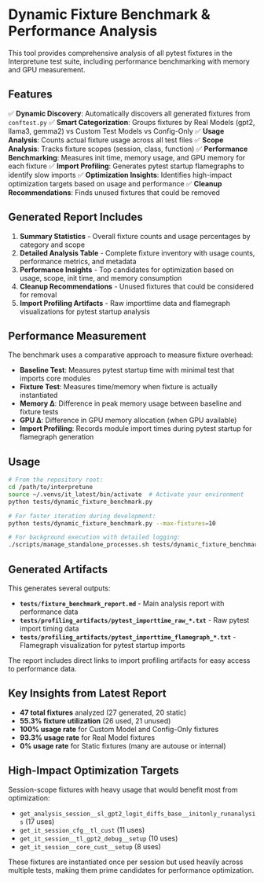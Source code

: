 # Dynamic Fixture Benchmark & Performance Analysis

This tool provides comprehensive analysis of all pytest fixtures in the Interpretune test suite, including performance benchmarking with memory and GPU measurement.

## Features

✅ **Dynamic Discovery**: Automatically discovers all generated fixtures from `conftest.py`
✅ **Smart Categorization**: Groups fixtures by Real Models (gpt2, llama3, gemma2) vs Custom Test Models vs Config-Only
✅ **Usage Analysis**: Counts actual fixture usage across all test files
✅ **Scope Analysis**: Tracks fixture scopes (session, class, function)
✅ **Performance Benchmarking**: Measures init time, memory usage, and GPU memory for each fixture
✅ **Import Profiling**: Generates pytest startup flamegraphs to identify slow imports
✅ **Optimization Insights**: Identifies high-impact optimization targets based on usage and performance
✅ **Cleanup Recommendations**: Finds unused fixtures that could be removed

## Generated Report Includes

1. **Summary Statistics** - Overall fixture counts and usage percentages by category and scope
2. **Detailed Analysis Table** - Complete fixture inventory with usage counts, performance metrics, and metadata
3. **Performance Insights** - Top candidates for optimization based on usage, scope, init time, and memory consumption
4. **Cleanup Recommendations** - Unused fixtures that could be considered for removal
5. **Import Profiling Artifacts** - Raw importtime data and flamegraph visualizations for pytest startup analysis

## Performance Measurement

The benchmark uses a comparative approach to measure fixture overhead:
- **Baseline Test**: Measures pytest startup time with minimal test that imports core modules
- **Fixture Test**: Measures time/memory when fixture is actually instantiated
- **Memory Δ**: Difference in peak memory usage between baseline and fixture tests
- **GPU Δ**: Difference in GPU memory allocation (when GPU available)
- **Import Profiling**: Records module import times during pytest startup for flamegraph generation

## Usage

```bash
# From the repository root:
cd /path/to/interpretune
source ~/.venvs/it_latest/bin/activate  # Activate your environment
python tests/dynamic_fixture_benchmark.py

# For faster iteration during development:
python tests/dynamic_fixture_benchmark.py --max-fixtures=10

# For background execution with detailed logging:
./scripts/manage_standalone_processes.sh tests/dynamic_fixture_benchmark.py --repo_home=${HOME}/repos/interpretune --target_env_name=it_latest
```

## Generated Artifacts

This generates several outputs:
- **`tests/fixture_benchmark_report.md`** - Main analysis report with performance data
- **`tests/profiling_artifacts/pytest_importtime_raw_*.txt`** - Raw pytest import timing data
- **`tests/profiling_artifacts/pytest_importtime_flamegraph_*.txt`** - Flamegraph visualization for pytest startup imports

The report includes direct links to import profiling artifacts for easy access to performance data.

## Key Insights from Latest Report

- **47 total fixtures** analyzed (27 generated, 20 static)
- **55.3% fixture utilization** (26 used, 21 unused)
- **100% usage rate** for Custom Model and Config-Only fixtures
- **93.3% usage rate** for Real Model fixtures
- **0% usage rate** for Static fixtures (many are autouse or internal)

## High-Impact Optimization Targets

Session-scope fixtures with heavy usage that would benefit most from optimization:

- `get_analysis_session__sl_gpt2_logit_diffs_base__initonly_runanalysis` (17 uses)
- `get_it_session_cfg__tl_cust` (11 uses)
- `get_it_session__tl_gpt2_debug__setup` (10 uses)
- `get_it_session__core_cust__setup` (8 uses)

These fixtures are instantiated once per session but used heavily across multiple tests, making them prime candidates for performance optimization.
